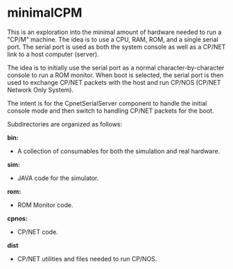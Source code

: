 # minimalCPM

This is an exploration into the minimal amount of hardware needed to
run a "CP/M" machine. The idea is to use a CPU, RAM, ROM,
and a single serial port. The serial port is used as both the
system console as well as a CP/NET link to a host computer (server).

The idea is to initially use the serial port as a normal character-by-character
console to run a ROM monitor. When boot is selected, the serial port
is then used to exchange CP/NET packets with the host and run CP/NOS
(CP/NET Network Only System).

The intent is for the CpnetSerialServer component to handle the
initial console mode and then switch to handling CP/NET packets for the boot.

Subdirectories are organized as follows:

**bin:**
-   A collection of consumables for both the simulation and real hardware.

**sim:**
-   JAVA code for the simulator.

**rom:**
-   ROM Monitor code.

**cpnos:**
-   CP/NET code.

**dist**
-   CP/NET utilities and files needed to run CP/NOS.
